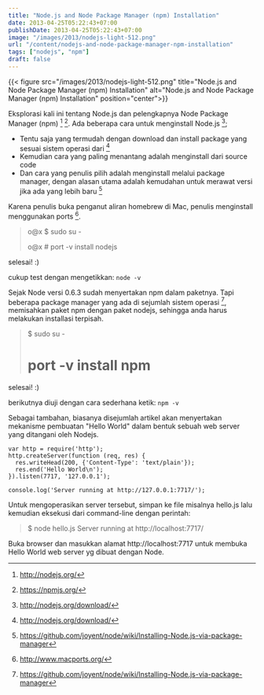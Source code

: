 ```yaml
---
title: "Node.js and Node Package Manager (npm) Installation"
date: 2013-04-25T05:22:43+07:00
publishDate: 2013-04-25T05:22:43+07:00
image: "/images/2013/nodejs-light-512.png"
url: "/content/nodejs-and-node-package-manager-npm-installation"
tags: ["nodejs", "npm"]
draft: false
---
```


{{< figure src="/images/2013/nodejs-light-512.png" title="Node.js and Node Package Manager (npm) Installation" alt="Node.js and Node Package Manager (npm) Installation" position="center">}}


Eksplorasi kali ini tentang Node.js dan pelengkapnya Node Package Manager (npm) [^1] [^2].
Ada beberapa cara untuk menginstall Node.js [^3];

* Tentu saja yang termudah dengan download dan install package yang sesuai sistem operasi dari [^3]
* Kemudian cara yang paling menantang adalah menginstall dari source code
* Dan cara yang penulis pilih adalah menginstall melalui package manager, dengan alasan utama adalah kemudahan untuk merawat versi jika ada yang lebih baru [^4]

Karena penulis buka penganut aliran homebrew di Mac, penulis menginstall menggunakan ports [^5].

> o@x $ sudo su -
>
> o@x # port -v install nodejs

selesai! :) 

cukup test dengan mengetikkan: `node -v`

Sejak Node versi 0.6.3 sudah menyertakan npm dalam paketnya. Tapi beberapa package manager yang ada di sejumlah sistem operasi [^4], memisahkan paket npm dengan paket nodejs, sehingga anda harus melakukan installasi terpisah.

> $ sudo su -
>
> # port -v install npm

selesai! :) 

berikutnya diuji dengan cara sederhana ketik: `npm -v`

Sebagai tambahan, biasanya disejumlah artikel akan menyertakan mekanisme pembuatan "Hello World" dalam bentuk sebuah web server yang ditangani oleh Nodejs.

```
var http = require('http');
http.createServer(function (req, res) {
  res.writeHead(200, {'Content-Type': 'text/plain'});
  res.end('Hello World\n');
}).listen(7717, '127.0.0.1');

console.log('Server running at http://127.0.0.1:7717/');
```

Untuk mengoperasikan server tersebut, simpan ke file misalnya hello.js lalu kemudian eksekusi dari command-line dengan perintah:

> $ node hello.js
> Server running at http://localhost:7717/

Buka browser dan masukkan alamat http://localhost:7717 untuk membuka Hello World web server yg dibuat dengan Node.

[^1]: http://nodejs.org/
[^2]: https://npmjs.org/
[^3]: http://nodejs.org/download/
[^4]: https://github.com/joyent/node/wiki/Installing-Node.js-via-package-manager
[^5]: http://www.macports.org/
